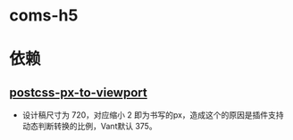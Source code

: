 # coms-h5

# 依赖
## [postcss-px-to-viewport](https://github.com/evrone/postcss-px-to-viewport/blob/master/README_CN.md)
+ 设计稿尺寸为 720，对应缩小 2 即为书写的px，造成这个的原因是插件支持动态判断转换的比例，Vant默认 375。
